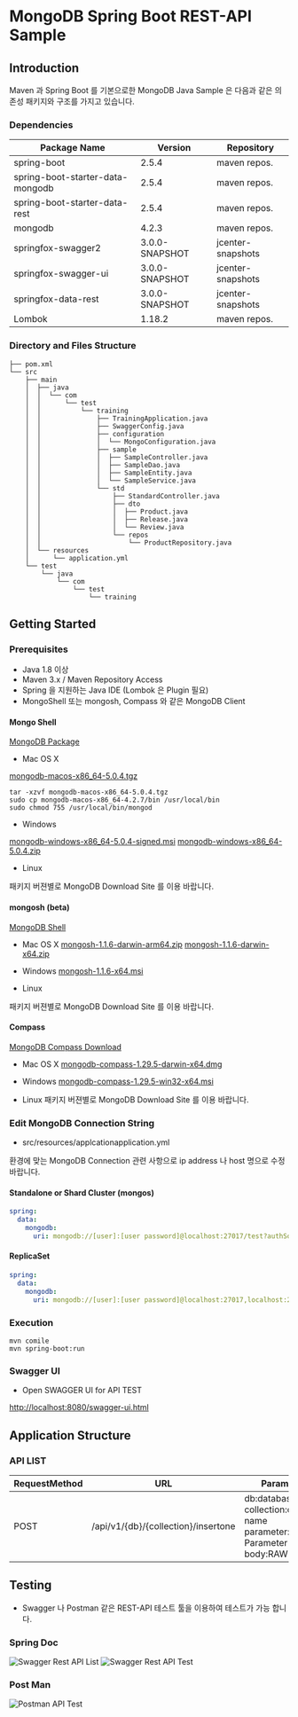 # MongoDB Spring Boot REST-API Sample

## Introduction

Maven 과 Spring Boot 를 기본으로한 MongoDB Java Sample 은 다음과 같은 의존성 패키지와 구조를 가지고 있습니다.

### Dependencies
Package Name|Version|Repository
-----|-----|-----
spring-boot|2.5.4|maven repos.
spring-boot-starter-data-mongodb|2.5.4|maven repos.
spring-boot-starter-data-rest|2.5.4|maven repos.
mongodb|4.2.3|maven repos.
springfox-swagger2|3.0.0-SNAPSHOT|jcenter-snapshots
springfox-swagger-ui|3.0.0-SNAPSHOT|jcenter-snapshots
springfox-data-rest|3.0.0-SNAPSHOT|jcenter-snapshots
Lombok|1.18.2|maven repos.

### Directory and Files Structure

```console
├── pom.xml
└── src
    ├── main
    │  ├── java
    │  │  └── com
    │  │      └── test
    │  │          └── training
    │  │              ├── TrainingApplication.java
    │  │              ├── SwaggerConfig.java
    │  │              ├── configuration
    │  │              │  └── MongoConfiguration.java
    │  │              ├── sample
    │  │              │  ├── SampleController.java
    │  │              │  ├── SampleDao.java
    │  │              │  ├── SampleEntity.java
    │  │              │  └── SampleService.java
    │  │              └── std
    │  │                  ├── StandardController.java
    │  │                  ├── dto
    │  │                  │  ├── Product.java
    │  │                  │  ├── Release.java
    │  │                  │  └── Review.java
    │  │                  └── repos
    │  │                      └── ProductRepository.java
    │  └── resources
    │      └── application.yml
    └── test
        └── java
            └── com
                └── test
                    └── training
```

## Getting Started

### Prerequisites

- Java 1.8 이상
- Maven 3.x / Maven Repository Access
- Spring 을 지원하는 Java IDE (Lombok 은 Plugin 필요)
- MongoShell 또는 mongosh, Compass 와 같은 MongoDB Client

#### Mongo Shell

[MongoDB Package](https://www.mongodb.com/try/download/community)

- Mac OS X

[mongodb-macos-x86_64-5.0.4.tgz](https://fastdl.mongodb.org/osx/mongodb-macos-x86_64-5.0.4.tgz)

```console
tar -xzvf mongodb-macos-x86_64-5.0.4.tgz
sudo cp mongodb-macos-x86_64-4.2.7/bin /usr/local/bin
sudo chmod 755 /usr/local/bin/mongod
```

- Windows

[mongodb-windows-x86_64-5.0.4-signed.msi](https://fastdl.mongodb.org/windows/mongodb-windows-x86_64-5.0.4-signed.msi)
[mongodb-windows-x86_64-5.0.4.zip](https://fastdl.mongodb.org/windows/mongodb-windows-x86_64-5.0.4.zip)

- Linux

패키지 버젼별로 MongoDB Download Site 를 이용 바랍니다.

#### mongosh (beta)

[MongoDB Shell](https://www.mongodb.com/try/download/shell)

- Mac OS X
[mongosh-1.1.6-darwin-arm64.zip](https://downloads.mongodb.com/compass/mongosh-1.1.6-darwin-arm64.zip)
[mongosh-1.1.6-darwin-x64.zip](https://downloads.mongodb.com/compass/mongosh-1.1.6-darwin-x64.zip)

- Windows
[mongosh-1.1.6-x64.msi](https://downloads.mongodb.com/compass/mongosh-1.1.6-x64.msi)

- Linux

패키지 버젼별로 MongoDB Download Site 를 이용 바랍니다.

#### Compass

[MongoDB Compass Download](https://www.mongodb.com/try/download/compass)

- Mac OS X
[mongodb-compass-1.29.5-darwin-x64.dmg](https://downloads.mongodb.com/compass/mongodb-compass-1.29.5-darwin-x64.dmg)

- Windows
[mongodb-compass-1.29.5-win32-x64.msi](https://downloads.mongodb.com/compass/mongodb-compass-1.29.5-win32-x64.msi)

- Linux
패키지 버젼별로 MongoDB Download Site 를 이용 바랍니다.

### Edit MongoDB Connection String

- src/resources/applcationapplication.yml

환경에 맞는 MongoDB Connection 관련 사항으로 ip address 나 host 명으로 수정 바랍니다.

#### Standalone or Shard Cluster (mongos)

```yaml
spring:
  data:
    mongodb:
      uri: mongodb://[user]:[user password]@localhost:27017/test?authSource=admin
```

#### ReplicaSet

```yaml
spring:
  data:
    mongodb:
      uri: mongodb://[user]:[user password]@localhost:27017,localhost:27018,localhost:27019/test?authSource=admin&replicaSet=replset
```

### Execution

```console
mvn comile
mvn spring-boot:run
```

### Swagger UI

- Open SWAGGER UI for API TEST

[http://localhost:8080/swagger-ui.html](http://localhost:8080/swagger-ui.html)

## Application Structure

### API LIST
RequestMethod|URL|Parameters
-----|-----|-----
POST|/api/v1/{db}/{collection}/insertone|db:database name<br>collection:collection name<br>parameter:Dynamic Parameter<br>body:RAW JSON


## Testing

- Swagger 나 Postman 같은 REST-API 테스트 툴을 이용하여 테스트가 가능 합니다.

### Spring Doc

![Swagger Rest API List](./images/image_01.png)
![Swagger Rest API Test](./images/image_02.png)

### Post Man

![Postman API Test](./images/image_03.png)
